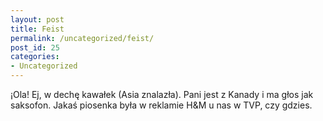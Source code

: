```yaml
---
layout: post
title: Feist
permalink: /uncategorized/feist/
post_id: 25
categories: 
- Uncategorized
---
```


¡Ola! Ej, w dechę kawałek (Asia znalazła). Pani jest z Kanady i ma głos jak saksofon. Jakaś piosenka była w reklamie H&M u nas w TVP, czy gdzies.